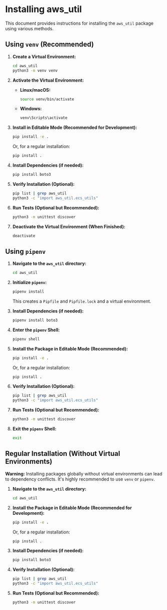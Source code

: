 # Installing aws_util

This document provides instructions for installing the `aws_util` package using various methods.

## Using `venv` (Recommended)

1.  **Create a Virtual Environment:**

    ```bash
    cd aws_util
    python3 -m venv venv
    ```

2.  **Activate the Virtual Environment:**

    * **Linux/macOS:**

        ```bash
        source venv/bin/activate
        ```

    * **Windows:**

        ```bash
        venv\Scripts\activate
        ```

3.  **Install in Editable Mode (Recommended for Development):**

    ```bash
    pip install -e .
    ```

    Or, for a regular installation:

    ```bash
    pip install .
    ```

4.  **Install Dependencies (if needed):**

    ```bash
    pip install boto3
    ```

5.  **Verify Installation (Optional):**

    ```bash
    pip list | grep aws_util
    python3 -c "import aws_util.ecs_utils"
    ```

6.  **Run Tests (Optional but Recommended):**

    ```bash
    python3 -m unittest discover
    ```

7.  **Deactivate the Virtual Environment (When Finished):**

    ```bash
    deactivate
    ```

## Using `pipenv`

1.  **Navigate to the `aws_util` directory:**

    ```bash
    cd aws_util
    ```

2.  **Initialize `pipenv`:**

    ```bash
    pipenv install
    ```

    This creates a `Pipfile` and `Pipfile.lock` and a virtual environment.

3.  **Install Dependencies (if needed):**

    ```bash
    pipenv install boto3
    ```

4.  **Enter the `pipenv` Shell:**

    ```bash
    pipenv shell
    ```

5.  **Install the Package in Editable Mode (Recommended):**

    ```bash
    pip install -e .
    ```

    Or, for a regular installation:

    ```bash
    pip install .
    ```

6.  **Verify Installation (Optional):**

    ```bash
    pip list | grep aws_util
    python3 -c "import aws_util.ecs_utils"
    ```

7.  **Run Tests (Optional but Recommended):**

    ```bash
    python3 -m unittest discover
    ```

8.  **Exit the `pipenv` Shell:**

    ```bash
    exit
    ```

## Regular Installation (Without Virtual Environments)

**Warning:** Installing packages globally without virtual environments can lead to dependency conflicts. It's highly recommended to use `venv` or `pipenv`.

1.  **Navigate to the `aws_util` directory:**

    ```bash
    cd aws_util
    ```

2.  **Install the Package in Editable Mode (Recommended for Development):**

    ```bash
    pip install -e .
    ```

    Or, for a regular installation:

    ```bash
    pip install .
    ```

3.  **Install Dependencies (if needed):**

    ```bash
    pip install boto3
    ```

4.  **Verify Installation (Optional):**

    ```bash
    pip list | grep aws_util
    python3 -c "import aws_util.ecs_utils"
    ```

5.  **Run Tests (Optional but Recommended):**

    ```bash
    python3 -m unittest discover
    ```
